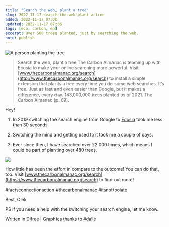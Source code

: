 ```yaml
---
title: "Search the web, plant a tree"
slug: 2022-11-17-search-the-web-plant-a-tree
added: 2022-11-17 07:06
updated: 2022-11-17 07:06
tags: [eco, carbon, en]
excerpt: Over 500 trees planted, just by searching the web.
note: publish
---
```


![A person planting the tree](/images/2022-09-25-plant-a-tree.png)

> Search the web, plant a tree
> The Carbon Almanac is teaming up with Ecosia to make your online searching more powerful. Visit [www.thecarbonalmanac.org/search](http://www.thecarbonalmanac.org/search)
> to install a simple extension that plants a tree every time you do some web searches. It’s free. Just as fast and even easier than Google, but it makes a difference, every day. 143,000,000 trees planted as of 2021.
> The Carbon Almanac (p. 69).

Hey!

1.  In 2019 switching the search engine from Google to [Ecosia](https://www.ecosia.org/) took me less than 30 seconds.

2.  Switching the mind and getting used to it took me a couple of days.

3.  Ever since then, I have searched over 22 000 times, which means I could be part of planting over 480 trees.

![](https://pbs.twimg.com/media/FdV5rr_WYAAslE5?format=png&name=medium)

How little has been the effort in compare to the outcome! You can do that, too. Visit [www.thecarbonalmanac.org/search](https://www.thecarbonalmanac.org/search) to find out more!

\#factsconnectionaction #thecarbonalmanac #itsnottoolate

Best,
Olek

PS If you need a help with the switching your search engine, let me know.

Written in [Difree](https://www.getdifree.com/) | Graphics thanks to [#dalle](https://labs.openai.com/s/vGL5qBOaxh86wdGGY4BY4fFn)
